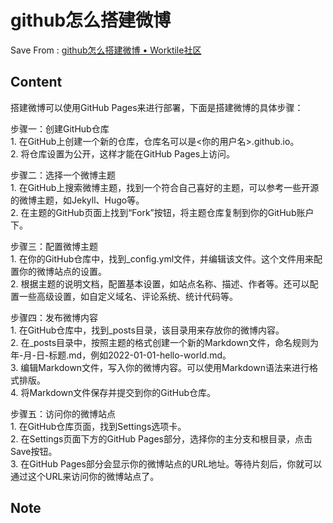 # github怎么搭建微博
Save From : [github怎么搭建微博 • Worktile社区](https://worktile.com/kb/ask/512339.html) 

## Content
搭建微博可以使用GitHub Pages来进行部署，下面是搭建微博的具体步骤：

步骤一：创建GitHub仓库  
1\. 在GitHub上创建一个新的仓库，仓库名可以是<你的用户名>.github.io。  
2\. 将仓库设置为公开，这样才能在GitHub Pages上访问。

步骤二：选择一个微博主题  
1\. 在GitHub上搜索微博主题，找到一个符合自己喜好的主题，可以参考一些开源的微博主题，如Jekyll、Hugo等。  
2\. 在主题的GitHub页面上找到“Fork”按钮，将主题仓库复制到你的GitHub账户下。

步骤三：配置微博主题  
1\. 在你的GitHub仓库中，找到\_config.yml文件，并编辑该文件。这个文件用来配置你的微博站点的设置。  
2\. 根据主题的说明文档，配置基本设置，如站点名称、描述、作者等。还可以配置一些高级设置，如自定义域名、评论系统、统计代码等。

步骤四：发布微博内容  
1\. 在GitHub仓库中，找到\_posts目录，该目录用来存放你的微博内容。  
2\. 在\_posts目录中，按照主题的格式创建一个新的Markdown文件，命名规则为年-月-日-标题.md，例如2022-01-01-hello-world.md。  
3\. 编辑Markdown文件，写入你的微博内容。可以使用Markdown语法来进行格式排版。  
4\. 将Markdown文件保存并提交到你的GitHub仓库。

步骤五：访问你的微博站点  
1\. 在GitHub仓库页面，找到Settings选项卡。  
2\. 在Settings页面下方的GitHub Pages部分，选择你的主分支和根目录，点击Save按钮。  
3\. 在GitHub Pages部分会显示你的微博站点的URL地址。等待片刻后，你就可以通过这个URL来访问你的微博站点了。
## Note